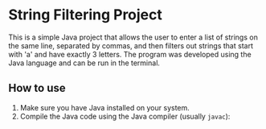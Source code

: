 # String Filtering Project

This is a simple Java project that allows the user to enter a list of strings on the same line, separated by commas, and then filters out strings that start with 'a' and have exactly 3 letters. The program was developed using the Java language and can be run in the terminal.

## How to use

1. Make sure you have Java installed on your system.
2. Compile the Java code using the Java compiler (usually `javac`):
